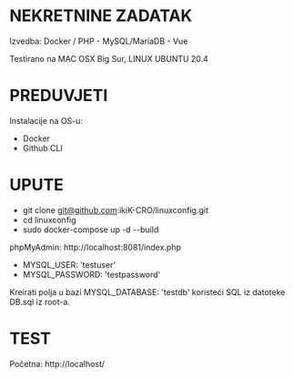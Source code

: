 # NEKRETNINE ZADATAK
 Izvedba: Docker / PHP - MySQL/MariaDB - Vue

 Testirano na MAC OSX Big Sur, LINUX UBUNTU 20.4

# PREDUVJETI
Instalacije na OS-u: 
- Docker
- Github CLI
 # UPUTE
- git clone git@github.com:ikiK-CRO/linuxconfig.git
- cd linuxconfig
- sudo docker-compose up -d --build


phpMyAdmin: http://localhost:8081/index.php

-  MYSQL_USER: 'testuser'
-  MYSQL_PASSWORD: 'testpassword'

Kreirati polja u bazi MYSQL_DATABASE: 'testdb' koristeći SQL iz datoteke DB.sql iz root-a.

# TEST

Početna: http://localhost/
